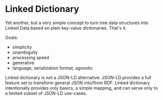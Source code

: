 # Linked Dictionary

Yet another, but a very simple concept to turn tree data structures into Linked Data based on plain key-value dictionaries. That's it.

Goals:
 * simplicity
 * unambiguity
 * processing speed
 * generative
 * language, serialization format, agnostic

Linked dictionary is not a JSON-LD alternative. JSON-LD provides a full feature set to transform general JSON into/from RDF. Linked dictionary intentionally provides only basics, a simple mapping, and can serve only to a limited subset of JSON-LD use-cases.
